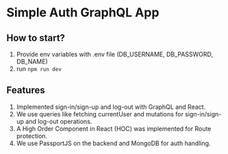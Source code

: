 # Simple Auth GraphQL App

## How to start?

1. Provide env variables with .env file (DB_USERNAME, DB_PASSWORD, DB_NAME)
2. run `npm run dev`

## Features

1. Implemented sign-in/sign-up and log-out with GraphQL and React.
2. We use queries like fetching currentUser and mutations for sign-in/sign-up and log-out operations.
3. A High Order Component in React (HOC) was implemented for Route protection.
4. We use PassportJS on the backend and MongoDB for auth handling.

